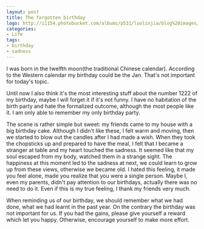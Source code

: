 ```yaml
---
layout: post
title: The forgotten birthday
logo: http://i1154.photobucket.com/albums/p531/luolinjia/blog%20images/7B6E39C6D943_zps57095723.jpg
categories:
- Life
tags:
- birthday
- sadness
---
```


I was born in the twelfth moon(the traditional Chinese calendar). According to the Western calendar my birthday could be the Jan. That's not important for today's topic.  

Until now I also think it's the most interesting stuff about the number 1222 of my birthday, maybe I will forget it if it's not funny. I have no habitation of the birth party and hate the formalized outcome, although the most people like it. I am only able to remember my only birthday party.  

The scene is rather simple but sweet: my friends came to my house with a big birthday cake. Although I didn't like these, I felt warm and moving, then we started to blow out the candles after I had made a wish. When they took the chopsticks up and prepared to have the meal, I felt that I became a stranger at table and my heart touched the sadness. It seemed like that my soul escaped from my body, watched them in a strange sight. The happiness at this moment led to the sadness at next, we could learn to grow up from these views, otherwise we became old. I hated this feeling, it made you feel alone, made you realize that you were a single person. Maybe I, even my parents, didn't pay attention to our birthdays, actually there was no need to do it. Even if this is my true feeling, I thank my friends very much.  

When reminding us of our birthday, we should remember what we had done, what we had learnt in the past year. On the contrary the birthday was not important for us. If you had the gains, please give yourself a reward which let you happy. Otherwise, encourage yourself to make more effort.  
